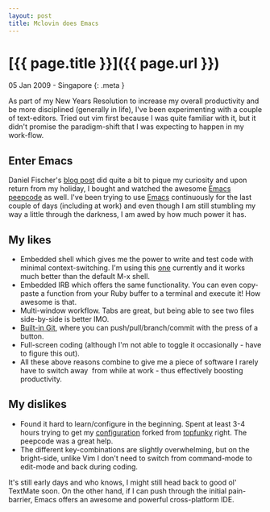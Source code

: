 ```yaml
--- 
layout: post
title: Mclovin does Emacs
---
```


# [{{ page.title }}]({{ page.url }})

05 Jan 2009 - Singapore
{: .meta }

As part of my New Years Resolution to increase my overall productivity and be more disciplined (generally in life), I've been experimenting with a couple of text-editors. Tried out vim first because I was quite familiar with it, but it didn't promise the paradigm-shift that I was expecting to happen in my work-flow.

## Enter Emacs

Daniel Fischer's [blog post](http://www.danielfischer.com/2008/12/16/emacs-on-osx-for-ruby-on-rails-development/) did quite a bit to pique my curiosity and upon return from my holiday, I bought and watched the awesome [Emacs peepcode](http://peepcode.com/products/meet-emacs) as well. I've been trying to use [Emacs](http://www.apple.com/downloads/macosx/unix_open_source/carbonemacspackage.html) continuously for the last couple of days (including at work) and even though I am still stumbling my way a little through the darkness, I am awed by how much power it has.

## My likes

* Embedded shell which gives me the power to write and test code with minimal context-switching. I'm using this [one](http://www.20seven.org/journal/2008/11/emacs-terminal-emulator.html) currently and it works much better than the default M-x shell.
* Embedded IRB which offers the same functionality. You can even copy-paste a function from your Ruby buffer to a terminal and execute it! How awesome is that.
* Multi-window workflow. Tabs are great, but being able to see two files side-by-side is better IMO.
* [Built-in Git](http://zagadka.vm.bytemark.co.uk/magit), where you can push/pull/branch/commit with the press of a button.
* Full-screen coding (although I'm not able to toggle it occasionally - have to figure this out).
* All these above reasons combine to give me a piece of software I rarely have to switch away  from while at work - thus effectively boosting productivity.


## My dislikes

* Found it hard to learn/configure in the beginning. Spent at least 3-4 hours trying to get my [configuration](http://www.github.com/arunthampi/emacs-starter-kit) forked from [topfunky](http://www.twitter.com/topfunky) right. The peepcode was a great help.
* The different key-combinations are slightly overwhelming, but on the bright-side, unlike Vim I don't need to switch from command-mode to edit-mode and back during coding.

It's still early days and who knows, I might still head back to good ol' TextMate soon. On the other hand, if I can push through the initial pain-barrier, Emacs offers an awesome and powerful cross-platform IDE.

